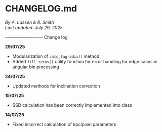 # CHANGELOG.md
*By A. Lassen & R. Smith*  
*Last updated: July 29, 2025*

------------------- Change log  

**29/07/25**  
- Modularization of `calc_lagradii()` method  
- Added `fill_zeros()` utility function for error handling for edge cases in angular bin processing  

**24/07/25**  
- Updated methods for inclination correction  

**15/07/25**  
- SSD calculation has been correctly implemented into class  

**14/07/25**  
- Fixed incorrect calculation of kpc/pixel parameters  
